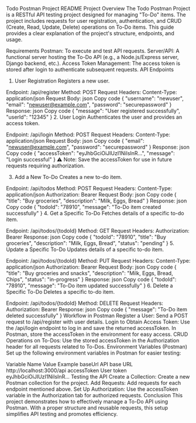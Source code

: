 Todo Postman Project README
Project Overview
The Todo Postman Project is a RESTful API testing project designed for managing "To-Do" items. The project includes requests for user registration, authentication, and CRUD (Create, Read, Update, Delete) operations on To-Do items. This guide provides a clear explanation of the project's structure, endpoints, and usage.

Requirements
Postman: To execute and test API requests.
Server/API: A functional server hosting the To-Do API (e.g., a Node.js/Express server, Django backend, etc.).
Access Token Management: The access token is stored after login to authenticate subsequent requests.
API Endpoints
1. User Registration
Registers a new user.

Endpoint: /api/register
Method: POST
Request Headers:
Content-Type: application/json
Request Body:
json
Copy code
{
    "username": "newuser",
    "email": "newuser@example.com",
    "password": "securepassword"
}
Response:
json
Copy code
{
    "message": "User registered successfully",
    "userId": "12345"
}
2. User Login
Authenticates the user and provides an access token.

Endpoint: /api/login
Method: POST
Request Headers:
Content-Type: application/json
Request Body:
json
Copy code
{
    "email": "newuser@example.com",
    "password": "securepassword"
}
Response:
json
Copy code
{
    "accessToken": "eyJhbGciOiJIUzI1NiIsInR...",
    "message": "Login successful"
}
⚠️ Note: Save the accessToken for use in future requests requiring authorization.

3. Add a New To-Do
Creates a new to-do item.

Endpoint: /api/todos
Method: POST
Request Headers:
Content-Type: application/json
Authorization: Bearer <accessToken>
Request Body:
json
Copy code
{
    "title": "Buy groceries",
    "description": "Milk, Eggs, Bread"
}
Response:
json
Copy code
{
    "todoId": "78910",
    "message": "To-Do item created successfully"
}
4. Get a Specific To-Do
Fetches details of a specific to-do item.

Endpoint: /api/todos/{todoId}
Method: GET
Request Headers:
Authorization: Bearer <accessToken>
Response:
json
Copy code
{
    "todoId": "78910",
    "title": "Buy groceries",
    "description": "Milk, Eggs, Bread",
    "status": "pending"
}
5. Update a Specific To-Do
Updates details of a specific to-do item.

Endpoint: /api/todos/{todoId}
Method: PUT
Request Headers:
Content-Type: application/json
Authorization: Bearer <accessToken>
Request Body:
json
Copy code
{
    "title": "Buy groceries and snacks",
    "description": "Milk, Eggs, Bread, Chips",
    "status": "in-progress"
}
Response:
json
Copy code
{
    "todoId": "78910",
    "message": "To-Do item updated successfully"
}
6. Delete a Specific To-Do
Deletes a specific to-do item.

Endpoint: /api/todos/{todoId}
Method: DELETE
Request Headers:
Authorization: Bearer <accessToken>
Response:
json
Copy code
{
    "message": "To-Do item deleted successfully"
}
Workflow in Postman
Register a User:
Send a POST request to /api/register with user details.
Login to Obtain Access Token:
Use the /api/login endpoint to log in and save the returned accessToken.
In Postman, store the accessToken in the environment for easy access.
CRUD Operations on To-Dos:
Use the stored accessToken in the Authorization header for all requests related to To-Dos.
Environment Variables (Postman)
Set up the following environment variables in Postman for easier testing:

Variable Name	Value	Example
baseUrl	API base URL	http://localhost:3000/api
accessToken	User token	eyJhbGciOiJIUzI1NiIsInR...
Testing the API
Create a Collection:
Create a new Postman collection for the project.
Add Requests:
Add requests for each endpoint mentioned above.
Set Up Authorization:
Use the accessToken variable in the Authorization tab for authorized requests.
Conclusion
This project demonstrates how to effectively manage a To-Do API using Postman. With a proper structure and reusable requests, this setup simplifies API testing and promotes efficiency.
